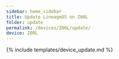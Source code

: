 ```yaml
---
sidebar: home_sidebar
title: Update LineageOS on Z00L
folder: update
permalink: /devices/Z00L/update/
device: Z00L
---
```

{% include templates/device_update.md %}
